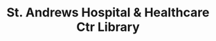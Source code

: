 ---
layout: repo
title: "St. Andrews Hospital & Healthcare Ctr Library"
id: 2468
permalink: repos/2468/
---